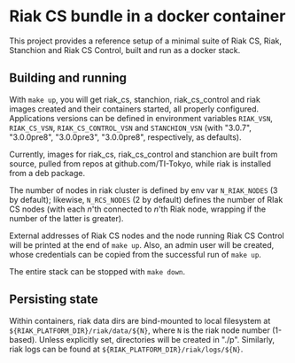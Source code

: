 # Riak CS bundle in a docker container

This project provides a reference setup of a minimal suite of Riak CS,
Riak, Stanchion and Riak CS Control, built and run as a docker stack.

## Building and running

With `make up`, you will get riak\_cs, stanchion, riak\_cs\_control
and riak images created and their containers started, all properly
configured.  Applications versions can be defined in environment
variables `RIAK_VSN`, `RIAK_CS_VSN`, `RIAK_CS_CONTROL_VSN` and
`STANCHION_VSN` (with "3.0.7", "3.0.0pre8", "3.0.0pre3", "3.0.0pre8",
respectively, as defaults).

Currently, images for riak\_cs, riak\_cs\_control and stanchion are
built from source, pulled from repos at github.com/TI-Tokyo, while
riak is installed from a deb package.

The number of nodes in riak cluster is defined by env var
`N_RIAK_NODES` (3 by default); likewise, `N_RCS_NODES` (2 by default)
defines the number of RIak CS nodes (with each _n_'th connected to
_n_'th Riak node, wrapping if the number of the latter is greater).

External addresses of Riak CS nodes and the node running Riak CS
Control will be printed at the end of `make up`.  Also, an admin user
will be created, whose credentials can be copied from the successful
run of `make up`.

The entire stack can be stopped with `make down`.

## Persisting state

Within containers, riak data dirs are bind-mounted to local filesystem
at `${RIAK_PLATFORM_DIR}/riak/data/${N}`, where `N` is the riak node
number (1-based).  Unless explicitly set, directories will be created
in "./p".  Similarly, riak logs can be found at
`${RIAK_PLATFORM_DIR}/riak/logs/${N}`.
